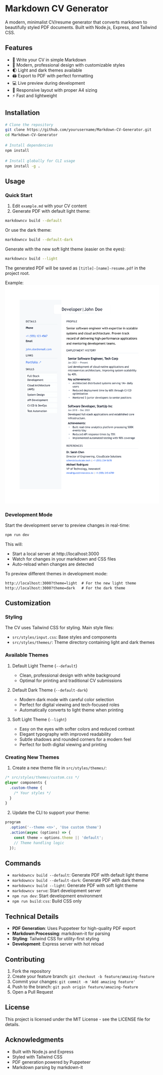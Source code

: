 # Markdown CV Generator

A modern, minimalist CV/resume generator that converts markdown to beautifully styled PDF documents. Built with Node.js, Express, and Tailwind CSS.

## Features

- 📝 Write your CV in simple Markdown
- 🎨 Modern, professional design with customizable styles
- 🌓 Light and dark themes available
- 🖨 Export to PDF with perfect formatting
- 💻 Live preview during development
- 🎯 Responsive layout with proper A4 sizing
- ⚡ Fast and lightweight

## Installation

```bash
# Clone the repository
git clone https://github.com/yourusername/Markdown-CV-Generator.git
cd Markdown-CV-Generator

# Install dependencies
npm install

# Install globally for CLI usage
npm install -g .
```

## Usage

### Quick Start

1. Edit `example.md` with your CV content
2. Generate PDF with default light theme:
```bash
markdowncv build --default
```

Or use the dark theme:
```bash
markdowncv build --default-dark
```

Generate with the new soft light theme (easier on the eyes):
```bash
markdowncv build --light
```

The generated PDF will be saved as `[title]-[name]-resume.pdf` in the project root.

Example: 
![Developer Resume](developer-john-doe-resume-1.png)

### Development Mode

Start the development server to preview changes in real-time:

```bash
npm run dev
```

This will:
- Start a local server at http://localhost:3000
- Watch for changes in your markdown and CSS files
- Auto-reload when changes are detected

To preview different themes in development mode:
```
http://localhost:3000?theme=light  # For the new light theme
http://localhost:3000?theme=dark   # For the dark theme
```

## Customization

### Styling

The CV uses Tailwind CSS for styling. Main style files:
- `src/styles/input.css`: Base styles and components
- `src/styles/themes/`: Theme directory containing light and dark themes

### Available Themes

1. Default Light Theme (`--default`)
   - Clean, professional design with white background
   - Optimal for printing and traditional CV submissions

2. Default Dark Theme (`--default-dark`)
   - Modern dark mode with careful color selection
   - Perfect for digital viewing and tech-focused roles
   - Automatically converts to light theme when printing

3. Soft Light Theme (`--light`)
   - Easy on the eyes with softer colors and reduced contrast
   - Elegant typography with improved readability
   - Subtle shadows and rounded corners for a modern feel
   - Perfect for both digital viewing and printing

### Creating New Themes

1. Create a new theme file in `src/styles/themes/`:
```css
/* src/styles/themes/custom.css */
@layer components {
  .custom-theme {
    /* Your styles */
  }
}
```

2. Update the CLI to support your theme:
```javascript
program
  .option('--theme <n>', 'Use custom theme')
  .action(async (options) => {
    const theme = options.theme || 'default';
    // Theme handling logic
  });
```

## Commands

- `markdowncv build --default`: Generate PDF with default light theme
- `markdowncv build --default-dark`: Generate PDF with dark theme
- `markdowncv build --light`: Generate PDF with soft light theme
- `markdowncv serve`: Start development server
- `npm run dev`: Start development environment
- `npm run build:css`: Build CSS only

## Technical Details

- **PDF Generation**: Uses Puppeteer for high-quality PDF export
- **Markdown Processing**: markdown-it for parsing
- **Styling**: Tailwind CSS for utility-first styling
- **Development**: Express server with hot reload

## Contributing

1. Fork the repository
2. Create your feature branch: `git checkout -b feature/amazing-feature`
3. Commit your changes: `git commit -m 'Add amazing feature'`
4. Push to the branch: `git push origin feature/amazing-feature`
5. Open a Pull Request

## License

This project is licensed under the MIT License - see the LICENSE file for details.

## Acknowledgments

- Built with Node.js and Express
- Styled with Tailwind CSS
- PDF generation powered by Puppeteer
- Markdown parsing by markdown-it